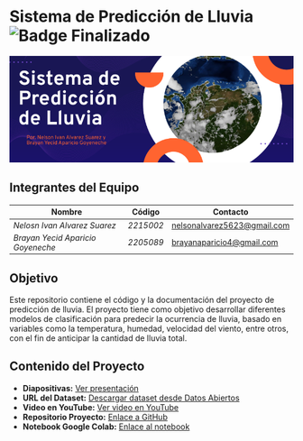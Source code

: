 # Sistema de Predicción de Lluvia ![Badge Finalizado](https://img.shields.io/badge/STATUS-FINALIZADO-green)
![Texto alternativo](https://github.com/AlvarezNelson5623/Proyecto-Inteligencia-Artificial/blob/main/Banner.png)
## Integrantes del Equipo

| **Nombre**                 | **Código**         | **Contacto**               |
|-----------------------------|-----------------------------|------------------------|
| *Nelosn Ivan Alvarez Suarez* | *2215002*         | [nelsonalvarez5623@gmail.com](nelsonalvarez5623@gmail.com) |
| *Brayan Yecid Aparicio Goyeneche* | *2205089*      | [brayanaparicio4@gmail.com](brayanaparicio4@gmail.com) |
## Objetivo 

Este repositorio contiene el código y la documentación del proyecto de predicción de lluvia. El proyecto tiene como objetivo desarrollar diferentes modelos de clasificación para predecir la ocurrencia de lluvia, basado en variables como la temperatura, humedad, velocidad del viento, entre otros, con el fin de anticipar la cantidad de lluvia total.

## Contenido del Proyecto

- **Diapositivas:** [Ver presentación]()
- **URL del Dataset:** [Descargar dataset desde Datos Abiertos](https://www.datos.gov.co/dataset/Datos-meteorol-gicos-Aranzazu/nqj3-4xmv/about_data) 
- **Video en YouTube:** [Ver video en YouTube]()
- **Repositorio Proyecto:** [Enlace a GitHub](https://github.com/AlvarezNelson5623/Proyecto-Inteligencia-Artificial)
- **Notebook Google Colab:** [Enlace al notebook](https://github.com/AlvarezNelson5623/Proyecto-Inteligencia-Artificial/blob/main/Notebook%20-%20Prediccion%20de%20Lluvia%20Total.ipynb)

